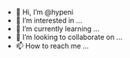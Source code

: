 - 👋 Hi, I’m @hypeni
- 👀 I’m interested in ...
- 🌱 I’m currently learning ...
- 💞️ I’m looking to collaborate on ...
- 📫 How to reach me ...

<!---
hypeni/hypeni is a ✨ special ✨ repository because its `README.md` (this file) appears on your GitHub profile.
You can click the Preview link to take a look at your changes.
--->
